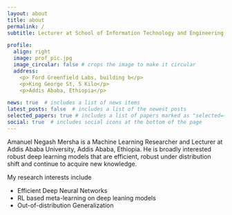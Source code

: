 ```yaml
---
layout: about
title: about
permalink: /
subtitle: Lecturer at School of Information Technology and Engineering, Addis Ababa Institute of Technology.

profile:
  align: right
  image: prof_pic.jpg
  image_circular: false # crops the image to make it circular
  address: 
    <p> Ford Greenfield Labs, building b</p>
    <p>King George St, 5 Kilo</p>
    <p>Addis Ababa, Ethiopia</p>

news: true  # includes a list of news items
latest_posts: false  # includes a list of the newest posts
selected_papers: true # includes a list of papers marked as "selected={true}"
social: true  # includes social icons at the bottom of the page
---
```

Amanuel Negash Mersha is a Machine Learning Researcher and Lecturer at Addis Ababa University, Addis Ababa, Ethiopia. He is broadly interested robust deep learning models that are efficient, robust under distribution shift and continue to acquire new knowledge. 

My research interests include 
- Efficient Deep Neural Networks
- RL based meta-learning on deep leaning models
- Out-of-distribution Generalization
<!-- -  -->


<!-- Write your biography here. Tell the world about yourself. Link to your favorite [subreddit](http://reddit.com). You can put a picture in, too. The code is already in, just name your picture `prof_pic.jpg` and put it in the `img/` folder. -->

<!-- Put your address / P.O. box / other info right below your picture. You can also disable any of these elements by editing `profile` property of the YAML header of your `_pages/about.md`. Edit `_bibliography/papers.bib` and Jekyll will render your [publications page](/al-folio/publications/) automatically. -->

<!-- Link to your social media connections, too. This theme is set up to use [Font Awesome icons](http://fortawesome.github.io/Font-Awesome/) and [Academicons](https://jpswalsh.github.io/academicons/), like the ones below. Add your Facebook, Twitter, LinkedIn, Google Scholar, or just disable all of them. -->

